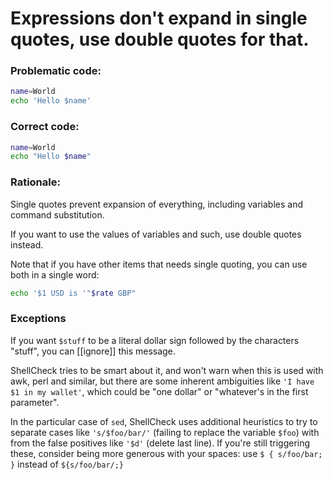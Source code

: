 # Expressions don't expand in single quotes, use double quotes for that.

### Problematic code:

```sh
name=World
echo 'Hello $name'
```

### Correct code:

```sh
name=World
echo "Hello $name"
```

### Rationale:

Single quotes prevent expansion of everything, including variables and command substitution.

If you want to use the values of variables and such, use double quotes instead.

Note that if you have other items that needs single quoting, you can use both in a single word:

```sh
echo '$1 USD is '"$rate GBP"
```

### Exceptions

If you want `$stuff` to be a literal dollar sign followed by the characters "stuff", you can [[ignore]] this message.

ShellCheck tries to be smart about it, and won't warn when this is used with awk, perl and similar, but there are some inherent ambiguities like `'I have $1 in my wallet'`, which could be "one dollar" or "whatever's in the first parameter".

In the particular case of `sed`, ShellCheck uses additional heuristics to try to separate cases like `'s/$foo/bar/'` (failing to replace the variable `$foo`) with from the false positives like `'$d'` (delete last line). If you're still triggering these, consider being more generous with your spaces: use `$ { s/foo/bar; }` instead of `${s/foo/bar/;}`

